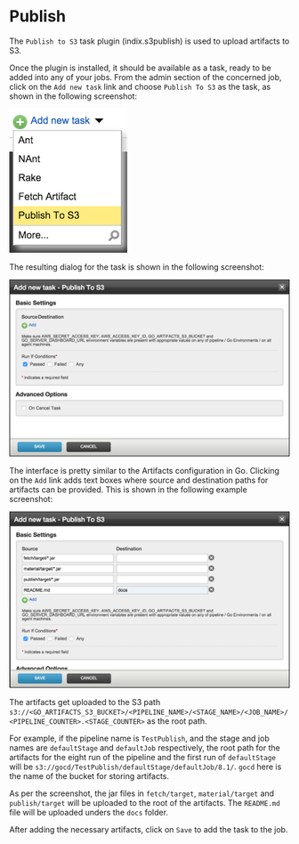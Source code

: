 # Publish


The `Publish to S3` task plugin (indix.s3publish) is used to upload artifacts to S3.

Once the plugin is installed, it should be available as a task, ready to be added into any of your jobs. From the admin section of the concerned job, click on the `Add new task` link and choose `Publish To S3` as the task, as shown in the following screenshot:

![](resources/images/add_task_publish.png)

The resulting dialog for the task is shown in the following screenshot:

![](resources/images/modal_publish.png)

The interface is pretty similar to the Artifacts configuration in Go. Clicking on the `Add` link adds text boxes where source and destination paths for artifacts can be provided. This is shown in the following example screenshot:

![](resources/images/modal_publish_2.png)

The artifacts get uploaded to the S3 path `s3://<GO_ARTIFACTS_S3_BUCKET>/<PIPELINE_NAME>/<STAGE_NAME>/<JOB_NAME>/<PIPELINE_COUNTER>.<STAGE_COUNTER>` as the root path.

For example, if the pipeline name is `TestPublish`, and the stage and job names are `defaultStage` and `defaultJob` respectively, the root path for the artifacts for the eight run of the pipeline and the first run of `defaultStage` will be `s3://gocd/TestPublish/defaultStage/defaultJob/8.1/`. `gocd` here is the name of the bucket for storing artifacts.

As per the screenshot, the jar files in `fetch/target`, `material/target` and `publish/target` will be uploaded to the root of the artifacts. The `README.md` file will be uploaded unders the `docs` folder.

After adding the necessary artifacts, click on `Save` to add the task to the job.
